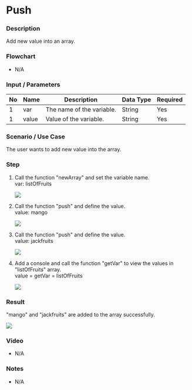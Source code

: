 # Push

### Description

Add new value into an array.

### Flowchart

- N/A 

### Input / Parameters

| No | Name | Description | Data Type | Required |
| ------ | ------ | ------ |------ | ------ |
| 1 | var | The name of the variable. | String | Yes |
| 1 | value | Value of the variable. | String | Yes |

### Scenario / Use Case

The user wants to add new value into the array.

### Step

1. Call the function "newArray" and set the        variable name.
   </br>
   var: listOfFruits<br />

    ![](../../../../document/function/Array/push/push-step-1.png?raw=true)
    
2. Call the function "push" and define the         value.<br>
   value: mango
    
   ![](../../../../document/function/Array/push/push-step-2.png?raw=true)

3. Call the function "push" and define the         value.<br>
   value: jackfruits
    
    ![](../../../../document/function/Array/push/push-step-3.png?raw=true)
   
4. Add a console and call the function             "getVar" to view the values in "listOfFruits" array.<br>
   value = getVar = listOfFruits
   
    ![](../../../../document/function/Array/push/push-step-4.png?raw=true)
    
    
### Result

"mango" and "jackfruits" are added to the array successfully.

![](../../../../document/function/Array/push/push-result-1.png?raw=true)

### Video

- N/A

<!--[![Video](http://i.imgur.com/Ot5DWAW.png)](https://youtu.be/StTqXEQ2l-Y?t=35s)-->

### Notes

- N/A
